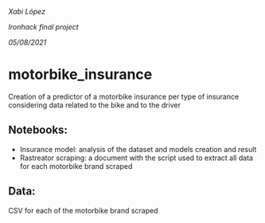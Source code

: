 *Xabi López*

*Ironhack final project*

*05/08/2021*


# motorbike_insurance

Creation of a predictor of a motorbike insurance per type of insurance considering data related to the bike and to the driver


## Notebooks:
* Insurance model: analysis of the dataset and models creation and result
* Rastreator scraping: a document with the script used to extract all data for each motorbike brand scraped


## Data:
CSV for each of the motorbike brand scraped
